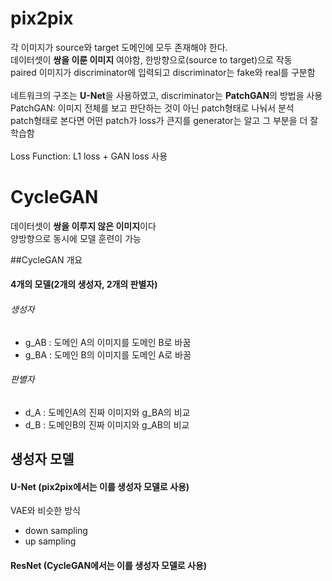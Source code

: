 # pix2pix 
각 이미지가 source와 target 도메인에 모두 존재해야 한다. <br>
데이터셋이 **쌍을 이룬 이미지** 여야함, 한방향으로(source to target)으로 작동 <br>
paired 이미지가 discriminator에 입력되고 discriminator는 fake와 real를 구분함 <br>
<br>
네트워크의 구조는 **U-Net**을 사용하였고, discriminator는 **PatchGAN**의 방법을 사용<br>
PatchGAN: 이미지 전체를 보고 판단하는 것이 아닌 patch형태로 나눠서 분석<br>
patch형태로 본다면 어떤 patch가 loss가 큰지를 generator는 알고 그 부분을 더 잘 학습함<br>
<br>
Loss Function: L1 loss + GAN loss 사용

# CycleGAN
데이터셋이 **쌍을 이루지 않은 이미지**이다 <br>
양방향으로 동시에 모델 훈련이 가능<br>

##CycleGAN 개요
#### 4개의 모델(2개의 생성자, 2개의 판별자)
###### 생성자
- g_AB : 도메인 A의 이미지를 도메인 B로 바꿈 
- g_BA : 도메인 B의 이미지를 도메인 A로 바꿈

###### 판별자
- d_A : 도메인A의 진짜 이미지와 g_BA의 비교
- d_B : 도메인B의 진짜 이미지와 g_AB의 비교

## 생성자 모델
#### U-Net (pix2pix에서는 이를 생성자 모델로 사용)
VAE와 비슷한 방식
- down sampling
- up sampling
#### ResNet (CycleGAN에서는 이를 생성자 모델로 사용)
